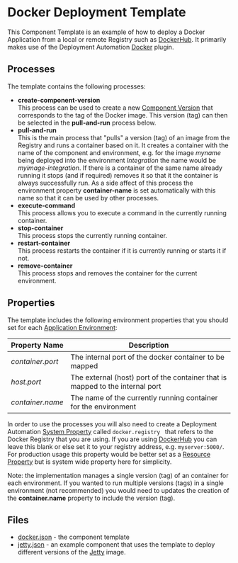 # Docker Deployment Template

This Component Template is an example of how to deploy a Docker Application from a local or remote Registry such as
[DockerHub](https://hub.docker.com/). 
It primarily makes use of the Deployment Automation 
[Docker](http://help.serena.com/doc_center/sra/ver6_3/SDA_Plugin_Index/sra_plug_docker.html#dockerplug) plugin.

Processes
---------

The template contains the following processes:

 - **create-component-version**  
   This process can be used to create a new [Component Version](http://help.serena.com/doc_center/sra/ver6_3/sda_help/ConcCompVer.html#concept651)
   that corresponds to the tag of the Docker image. This version (tag) can then be selected in the **pull-and-run** 
   process below.  
 - **pull-and-run**  
   This is the main process that "pulls" a version (tag)  of an image from the Registry and runs a container based on it.
   It creates a container with the name of the component and environment, e.g. for the image *myname* being deployed
   into the environment *Integration* the name would be *myimage-integration*. If
   there is a container of the same name already running it stops (and if required) removes it so that it the container
   is always successfully run. As a side affect of this process the environment property **container-name** is set automatically
   with this name so that it can be used by other processes.    
 - **execute-command**  
   This process allows you to execute a command in the currently running container.   
 - **stop-container**  
   This process stops the currently running container.  
 - **restart-container**  
   This process restarts the container if it is currently running or starts it if not.  
 - **remove-container**  
   This process stops and removes the container for the current environment.  

Properties
----------

The template includes the following environment properties that you should set for each [Application
Environment](http://help.serena.com/doc_center/sra/ver6_3/sda_help/sra_ui_appenvs.html#srauienv):

Property Name                             | Description
------------------------------------------|----------------------------------------------------------------------
*container.port*                          | The internal port of the docker container to be mapped
*host.port*                               | The external (host) port of the container that is mapped to the internal port
*container.name*                          | The name of the currently running container for the environment

In order to use the processes you will also need to create a Deployment Automation 
[System Property](http://help.serena.com/doc_center/sra/ver6_3/sda_help/sra_adm_sys_properties.html)
called `docker.registry ` that refers to the Docker Registry that you are using. If you are using [DockerHub](https://hub.docker.com/)
you can leave this blank or else set it to your registry address, e.g. `myserver:5000/`. For production usage this 
property would be better set as a [Resource Property](http://help.serena.com/doc_center/sra/ver6_3/sda_help/sra_resource_props.html#sraresourceprops)
 but is system wide property here for simplicity. 
 
Note: the implementation manages a single version (tag) of an container for each environment. If you wanted to
run multiple versions (tags) in a single environment (not recommended) you would need to updates the creation of 
the **container.name** property to include the version (tag).

Files
-----

 - [docker.json](docker.json)  - the component template
 - [jetty.json](jetty.json) - an example component that uses the template to deploy different versions of the [Jetty](https://hub.docker.com/_/jetty) image.
